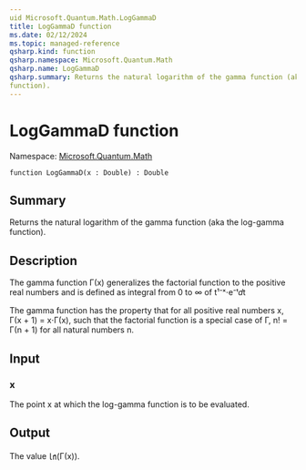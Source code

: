 ```yaml
---
uid Microsoft.Quantum.Math.LogGammaD
title: LogGammaD function
ms.date: 02/12/2024
ms.topic: managed-reference
qsharp.kind: function
qsharp.namespace: Microsoft.Quantum.Math
qsharp.name: LogGammaD
qsharp.summary: Returns the natural logarithm of the gamma function (aka the log-gamma
function).
---
```


# LogGammaD function

Namespace: [Microsoft.Quantum.Math](xref:Microsoft.Quantum.Math)

```qsharp
function LogGammaD(x : Double) : Double
```

## Summary
Returns the natural logarithm of the gamma function (aka the log-gamma
function).

## Description
The gamma function Γ(x) generalizes the factorial function
to the positive real numbers and is defined as
integral from 0 to ∞ of t¹⁻ˣ⋅e⁻ᵗ𝑑t

The gamma function has the property that for all positive real numbers
x, Γ(x + 1) = x⋅Γ(x), such that the factorial function
is a special case of Γ, n! = Γ(n + 1) for all natural numbers n.

## Input
### x
The point x at which the log-gamma function is to be evaluated.

## Output
The value ㏑(Γ(x)).
